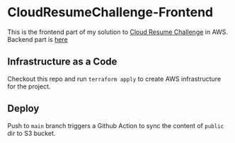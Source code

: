 # CloudResumeChallenge-Frontend
This is the frontend part of my solution to [Cloud Resume Challenge](https://cloudresumechallenge.dev/) in AWS. Backend part is [here](https://github.com/LenaAn/CloudResumeChallenge-BE)

## Infrastructure as a Code
Checkout this repo and run `terraform apply` to create AWS infrastructure for the project.

## Deploy
Push to `main` branch triggers a Github Action to sync the content of `public` dir to S3 bucket. 